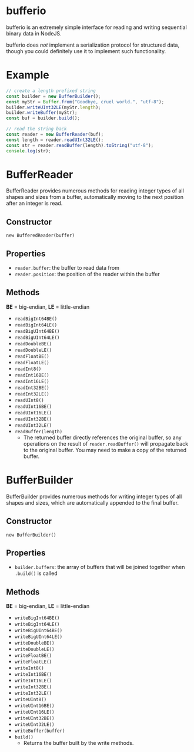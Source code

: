 # bufferio

bufferio is an extremely simple interface for reading and writing sequential binary data in NodeJS. 

bufferio does *not* implement a serialization protocol for structured data, though you could definitely use it to implement such functionality.

# Example

```js
// create a length prefixed string
const builder = new BufferBuilder();
const myStr = Buffer.from("Goodbye, cruel world.", "utf-8");
builder.writeUInt32LE(myStr.length);
builder.writeBuffer(myStr);
const buf = builder.build();

// read the string back
const reader = new BufferReader(buf);
const length = reader.readUInt32LE();
const str = reader.readBuffer(length).toString("utf-8");
console.log(str);
```

# BufferReader

BufferReader provides numerous methods for reading integer types of all shapes and sizes from a buffer, automatically moving to the next position after an integer is read.

## Constructor

```new BufferedReader(buffer)```

## Properties

* `reader.buffer`: the buffer to read data from
* `reader.position`: the position of the reader within the buffer

## Methods

**BE** = big-endian, **LE** = little-endian

* `readBigInt64BE()`
* `readBigInt64LE()`
* `readBigUInt64BE()`
* `readBigUInt64LE()`
* `readDoubleBE()`
* `readDoubleLE()`
* `readFloatBE()`
* `readFloatLE()`
* `readInt8()`
* `readInt16BE()`
* `readInt16LE()`
* `readInt32BE()`
* `readInt32LE()`
* `readUInt8()`
* `readUInt16BE()`
* `readUInt16LE()`
* `readUInt32BE()`
* `readUInt32LE()`
* `readBuffer(length)`
    * The returned buffer directly references the original buffer, so any operations on the result of `reader.readBuffer()` will propagate back to the original buffer. You may need to make a copy of the returned buffer.

# BufferBuilder

BufferBuilder provides numerous methods for writing integer types of all shapes and sizes, which are automatically appended to the final buffer.

## Constructor

```new BufferBuilder()```

## Properties

* `builder.buffers`: the array of buffers that will be joined together when `.build()` is called

## Methods

**BE** = big-endian, **LE** = little-endian

* `writeBigInt64BE()`
* `writeBigInt64LE()`
* `writeBigUInt64BE()`
* `writeBigUInt64LE()`
* `writeDoubleBE()`
* `writeDoubleLE()`
* `writeFloatBE()`
* `writeFloatLE()`
* `writeInt8()`
* `writeInt16BE()`
* `writeInt16LE()`
* `writeInt32BE()`
* `writeInt32LE()`
* `writeUInt8()`
* `writeUInt16BE()`
* `writeUInt16LE()`
* `writeUInt32BE()`
* `writeUInt32LE()`
* `writeBuffer(buffer)`
* `build()`
    * Returns the buffer built by the write methods.
